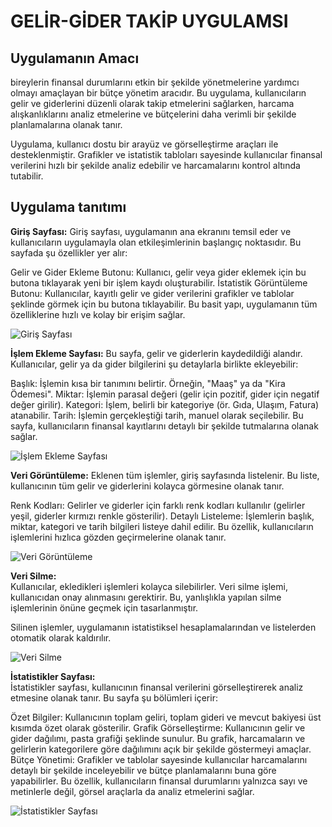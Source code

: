 # GELİR-GİDER TAKİP UYGULAMSI
## Uygulamanın Amacı
bireylerin finansal durumlarını etkin bir şekilde yönetmelerine yardımcı olmayı amaçlayan bir bütçe yönetim aracıdır. Bu uygulama, kullanıcıların gelir ve giderlerini düzenli olarak takip etmelerini sağlarken, harcama alışkanlıklarını analiz etmelerine ve bütçelerini daha verimli bir şekilde planlamalarına olanak tanır.

Uygulama, kullanıcı dostu bir arayüz ve görselleştirme araçları ile desteklenmiştir. Grafikler ve istatistik tabloları sayesinde kullanıcılar finansal verilerini hızlı bir şekilde analiz edebilir ve harcamalarını kontrol altında tutabilir.

## Uygulama tanıtımı
**Giriş Sayfası:**
Giriş sayfası, uygulamanın ana ekranını temsil eder ve kullanıcıların uygulamayla olan etkileşimlerinin başlangıç noktasıdır. Bu sayfada şu özellikler yer alır:

Gelir ve Gider Ekleme Butonu: Kullanıcı, gelir veya gider eklemek için bu butona tıklayarak yeni bir işlem kaydı oluşturabilir.
İstatistik Görüntüleme Butonu: Kullanıcılar, kayıtlı gelir ve gider verilerini grafikler ve tablolar şeklinde görmek için bu butona tıklayabilir.
Bu basit yapı, uygulamanın tüm özelliklerine hızlı ve kolay bir erişim sağlar.

![Giriş Sayfası](https://github.com/user-attachments/assets/69ac1ddc-7ff3-45af-b464-9182312ddec2)

**İşlem Ekleme Sayfası:**
 Bu sayfa, gelir ve giderlerin kaydedildiği alandır. Kullanıcılar, gelir ya da gider bilgilerini şu detaylarla birlikte ekleyebilir:

Başlık: İşlemin kısa bir tanımını belirtir. Örneğin, "Maaş" ya da "Kira Ödemesi".
Miktar: İşlemin parasal değeri (gelir için pozitif, gider için negatif değer girilir).
Kategori: İşlem, belirli bir kategoriye (ör. Gıda, Ulaşım, Fatura) atanabilir.
Tarih: İşlemin gerçekleştiği tarih, manuel olarak seçilebilir.
Bu sayfa, kullanıcıların finansal kayıtlarını detaylı bir şekilde tutmalarına olanak sağlar.
 
![İşlem Ekleme Sayfası](https://github.com/user-attachments/assets/5723a8ec-3db5-427a-8d5e-25297757e743)

**Veri Görüntüleme:** 
Eklenen tüm işlemler, giriş sayfasında listelenir. Bu liste, kullanıcının tüm gelir ve giderlerini kolayca görmesine olanak tanır.

Renk Kodları: Gelirler ve giderler için farklı renk kodları kullanılır (gelirler yeşil, giderler kırmızı renkle gösterilir).
Detaylı Listeleme: İşlemlerin başlık, miktar, kategori ve tarih bilgileri listeye dahil edilir.
Bu özellik, kullanıcıların işlemlerini hızlıca gözden geçirmelerine olanak tanır.

![Veri Görüntüleme](https://github.com/user-attachments/assets/a38e1102-7f24-4f07-b51c-f2928aebe6f6)

**Veri Silme:**  
Kullanıcılar, ekledikleri işlemleri kolayca silebilirler. Veri silme işlemi, kullanıcıdan onay alınmasını gerektirir. Bu, yanlışlıkla yapılan silme işlemlerinin önüne geçmek için tasarlanmıştır.

Silinen işlemler, uygulamanın istatistiksel hesaplamalarından ve listelerden otomatik olarak kaldırılır.

![Veri Silme](https://github.com/user-attachments/assets/b3909103-2d4a-4220-9321-8b07d37b1991)

**İstatistikler Sayfası:**  
İstatistikler sayfası, kullanıcının finansal verilerini görselleştirerek analiz etmesine olanak tanır. Bu sayfa şu bölümleri içerir:

Özet Bilgiler: Kullanıcının toplam geliri, toplam gideri ve mevcut bakiyesi üst kısımda özet olarak gösterilir.
Grafik Görselleştirme: Kullanıcının gelir ve gider dağılımı, pasta grafiği şeklinde sunulur. Bu grafik, harcamaların ve gelirlerin kategorilere göre dağılımını açık bir şekilde göstermeyi amaçlar.
Bütçe Yönetimi: Grafikler ve tablolar sayesinde kullanıcılar harcamalarını detaylı bir şekilde inceleyebilir ve bütçe planlamalarını buna göre yapabilirler.
Bu özellik, kullanıcıların finansal durumlarını yalnızca sayı ve metinlerle değil, görsel araçlarla da analiz etmelerini sağlar.

![İstatistikler Sayfası](https://github.com/user-attachments/assets/287a25e6-138f-4164-8c86-2d321449627d)
